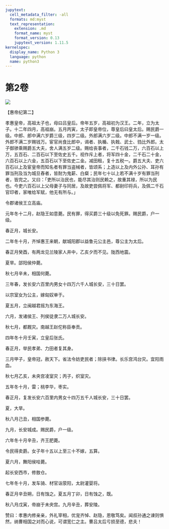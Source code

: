 ```yaml
---
jupytext:
  cell_metadata_filter: -all
  formats: md:myst
  text_representation:
    extension: .md
    format_name: myst
    format_version: 0.13
    jupytext_version: 1.11.5
kernelspec:
  display_name: Python 3
  language: python
  name: python3
---
```

# 第2卷
![](image/cover.jpg)

【惠帝纪第二】

孝惠皇帝，高祖太子也，母曰吕皇后。帝年五岁，高祖初为汉王。二年，立为太子。十二年四月，高祖崩。五月丙寅，太子即皇帝位，尊皇后曰皇太后。赐民爵一级。中郎、郎中满六岁爵三级，四岁二级。外郎满六岁二级。中郎不满一岁一级。外郎不满二岁赐钱万。宦官尚食比郎中，谒者、执楯、执戟、武士、驺比外郎。太子御骖乘赐爵五大夫，舍人满五岁二级。赐给丧事者，二千石钱二万，六百石以上万，五百石、二百石以下至佐史五千。视作斥上者，将军四十金，二千石二十金，六百石以上六金，五百石以下至佐史二金。减田租，复十五税一。爵五大夫、吏六百石以上及宦皇帝而知名者有罪当盗械者，皆颂系；上造以上及内外公孙、耳孙有罪当刑及当为城旦舂者，皆耐为鬼薪、白粲；民年七十以上若不满十岁有罪当刑者，皆完之。又曰：「吏所以治民也，能尽其治则民赖之，故重其禄，所以为民也。今吏六百石以上父母妻子与同居，及故吏尝佩将军、都尉印将兵，及佩二千石官印者，家唯给军赋，他无有所与。」

令郡诸侯王立高庙。

元年冬十二月，赵隐王如意薨。民有罪，得买爵三十级以免死罪。赐民爵，户一级。

春正月，城长安。

二年冬十月，齐悼惠王来朝，献城阳郡以益鲁元公主邑，尊公主为太后。

春正月癸酉，有两龙见兰陵家人井中，乙亥夕而不见。陇西地震。

夏旱。郃阳侯仲薨。

秋七月辛未，相国何薨。

三年春，发长安六百里内男女十四万六千人城长安，三十日罢。

以宗室女为公主，嫁匈奴单于。

夏五月，立闽越君摇为东海王。

六月，发诸侯王、列侯徒隶二万人城长安。

秋七月，都厩灾。南越王赵佗称臣奉贡。

四年冬十月壬寅，立皇后张氏。

春正月，举民孝弟、力田者复其身。

三月甲子，皇帝冠，赦天下。省法令妨吏民者；除挟书律。长乐宫鸿台灾。宜阳雨血。

秋七月乙亥，未央宫凌室灾；丙子，织室灾。

五年冬十月，雷；桃李华，枣实。

春正月，复发长安六百里内男女十四万五千人城长安，三十日罢。

夏，大旱。

秋八月己丑，相国参薨。

九月，长安城成。赐民爵，户一级。

六年冬十月辛丑，齐王肥薨。

令民得卖爵。女子年十五以上至三十不嫁，五算。

夏六月，舞阳侯哙薨。

起长安西市，修敖仓。

七年冬十月，发车骑、材官诣荥阳，太尉灌婴将。

春正月辛丑朔，日有蚀之。夏五月丁卯，日有蚀之，既。

秋八月戊寅，帝崩于未央宫。九月辛丑，葬安陵。

赞曰：孝惠内修亲亲，外礼宰相，优宠齐悼、赵隐，恩敬笃矣。闻叔孙通之谏则惧然，纳曹相国之对而心说，可谓宽仁之主。曹吕太后亏损至德，悲夫！

